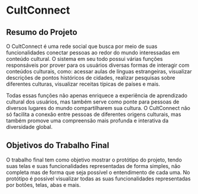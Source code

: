 # CultConnect
## Resumo do Projeto
O CultConnect é uma rede social que busca por meio de suas funcionalidades conectar pessoas ao redor do mundo interessadas em conteúdo cultural. O sistema em seu todo possui várias funções responsáveis por prover para os usuários diversas formas de interagir com conteúdos culturais, como: acessar aulas de línguas estrangeiras, visualizar descrições de pontos históricos de cidades, realizar pesquisas sobre diferentes culturas, visualizar receitas típicas de países e mais.

Todas essas funções não apenas enriquece a experiência de aprendizado cultural dos usuários, mas também serve como ponte para pessoas de diversos lugares do mundo compartilharem sua cultura. O CultConnect não só facilita a conexão entre pessoas de diferentes origens culturais, mas também promove uma compreensão mais profunda e interativa da diversidade global.

## Objetivos do Trabalho Final
 O trabalho final tem como objetivo mostrar o protótipo do projeto, tendo suas telas e suas funcionalidades representadas de forma simples, não completa mas de forma que seja possível o entendimento de cada uma. No protótipo é possivel visualizar todas as suas funcionalidades representadas por botões, telas, abas e mais.
